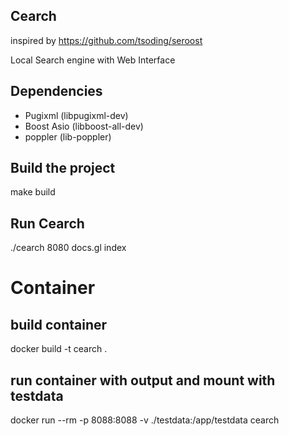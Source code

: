 ## Cearch
inspired by https://github.com/tsoding/seroost

Local Search engine with Web Interface

## Dependencies
- Pugixml (libpugixml-dev)
- Boost Asio (libboost-all-dev)
- poppler (lib-poppler)

## Build the project
make build

## Run Cearch
./cearch 8080 docs.gl index

# Container
## build container
docker build -t cearch .

## run container with output and mount with testdata
docker run --rm -p 8088:8088 -v ./testdata:/app/testdata cearch